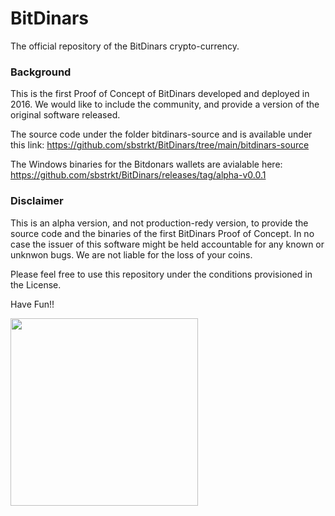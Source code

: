 # BitDinars
The official repository of the BitDinars crypto-currency. 

### Background
This is the first Proof of Concept of BitDinars developed and deployed in 2016. We would like to include the community, and provide a version of the original software released. 

The source code under the folder bitdinars-source and is available under this link: https://github.com/sbstrkt/BitDinars/tree/main/bitdinars-source

The Windows binaries for the Bitdonars wallets are avialable here: https://github.com/sbstrkt/BitDinars/releases/tag/alpha-v0.0.1

### Disclaimer
This is an alpha version, and not production-redy version, to provide the source code and the binaries of the first BitDinars Proof of Concept. In no case the issuer of this software might be held accountable for any known or unknwon bugs. We are not liable for the loss of your coins. 

Please feel free to use this repository under the conditions provisioned in the License. 

Have Fun!!

<img src="https://art.pixilart.com/f28ab7070947b5f.gif" width="300" height="300" />



